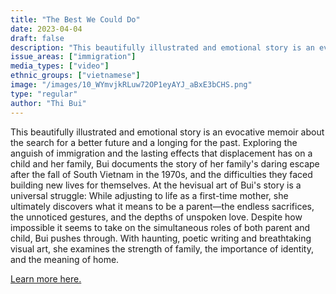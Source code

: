 ```yaml
---
title: "The Best We Could Do"
date: 2023-04-04
draft: false
description: "This beautifully illustrated and emotional story is an evocative memoir about the search for a better future and a longing for the past. Exploring the anguish of immigration and the lasting effects that displacement has on a child and her family, Bui documents the story of her family's daring escape after the fall of South Vietnam in the 1970s, and the difficulties they faced building new lives for themselves. At the hevisual art of Bui's story is a universal struggle: While adjusting to life as a first-time mother, she ultimately discovers what it means to be a parent—the endless sacrifices, the unnoticed gestures, and the depths of unspoken love. Despite how impossible it seems to take on the simultaneous roles of both parent and child, Bui pushes through. With haunting, poetic writing and breathtaking visual art, she examines the strength of family, the importance of identity, and the meaning of home."
issue_areas: ["immigration"]
media_types: ["video"]
ethnic_groups: ["vietnamese"]
image: "/images/10_WYmvjkRLuw72OP1eyAYJ_aBxE3bCHS.png"
type: "regular"
author: "Thi Bui"
---
```


This beautifully illustrated and emotional story is an evocative memoir about the search for a better future and a longing for the past. Exploring the anguish of immigration and the lasting effects that displacement has on a child and her family, Bui documents the story of her family's daring escape after the fall of South Vietnam in the 1970s, and the difficulties they faced building new lives for themselves. At the hevisual art of Bui's story is a universal struggle: While adjusting to life as a first-time mother, she ultimately discovers what it means to be a parent—the endless sacrifices, the unnoticed gestures, and the depths of unspoken love. Despite how impossible it seems to take on the simultaneous roles of both parent and child, Bui pushes through. With haunting, poetic writing and breathtaking visual art, she examines the strength of family, the importance of identity, and the meaning of home.

[Learn more here.](https://www.youtube.com/watch?v=GtsaSYX8Km0)
